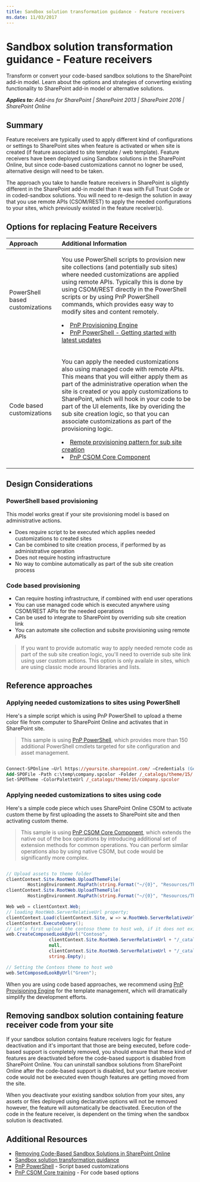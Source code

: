 ```yaml
---
title: Sandbox solution transformation guidance - Feature receivers
ms.date: 11/03/2017
---
```

# Sandbox solution transformation guidance - Feature receivers 
Transform or convert your code-based sandbox solutions to the SharePoint add-in model. Learn about the options and strategies of converting existing functionality to SharePoint add-in model or alternative solutions.

_**Applies to:** Add-ins for SharePoint | SharePoint 2013 | SharePoint 2016 | SharePoint Online_


## Summary
Feature receivers are typically used to apply different kind of configurations or settings to SharePoint sites when feature is activated or when site is created (if feature associated to site template / web template). Feature receivers have been deployed using Sandbox solutions in the SharePoint Online, but since code-based customizations cannot no logner be used, alternative design will need to be taken. 

The approach you take to handle feature receivers in SharePoint is slightly different in the SharePoint add-in model than it was with Full Trust Code or in coded-sandbox solutions. You will need to re-design the solution in away that you use remote APIs (CSOM/REST) to apply the needed configurations to your sites, which previously existed in the feature receiver(s). 


## Options for replacing Feature Receivers
<a name="sectionSection2"> </a>

|**Approach**|**Additional Information**|
|:-----|:-----|
|PowerShell based customizations|<p>You use PowerShell scripts to provision new site collections (and potentially sub sites) where needed customizations are applied using remote APIs. Typically this is done by using CSOM/REST directly in the PowerShell scripts or by using PnP PowerShell commands, which provides easy way to modify sites and content remotely.</p><p><lu><li>[PnP Provisioning Engine](https://github.com/SharePoint/PnP-PowerShell)</li><li>[PnP PowerShell - Getting started with latest updates](http://dev.office.com/blogs/pnp-powershell-getting-started-with-latest-updates)</li></lu></p>|
|Code based customizations|<p>You can apply the needed customizations also using managed code with remote APIs. This means that you will either apply them as part of the administrative operation when the site is created or you apply customizations to SharePoint, which will hook in your code to be part of the UI elements, like by overiding the sub site creation logic, so that you can associate customizations as part of the provisioning logic.</p><p><lu><li>[Remote provisioning pattern for sub site creation](https://channel9.msdn.com/blogs/OfficeDevPnP/Using-remote-provisioning-pattern-for-sub-site-creation)</li><li>[PnP CSOM Core Component](https://github.com/SharePoint/PnP-sites-core)</li></lu></p>|

## Design Considerations
### PowerShell based provisioning
This model works great if your site provisioning model is based on administrative actions.
- Does require script to be executed which applies needed customizations to created sites
- Can be combined to site creation process, if performed by as administrative operation
- Does not require hosting infrastructure
- No way to combine automatically as part of the sub site creation process

### Code based provisioning
- Can require hosting infrastructure, if combined with end user operations
- You can use managed code which is executed anywhere using CSOM/REST APIs for the needed operations
- Can be used to integrate to SharePoint by overriding sub site creation link
- You can automate site collection and subsite provisioning using remote APIs

> If you want to provide automatic way to apply needed remote code as part of the sub site creation logic, you'll need to override sub site link using user custom actions. This option is only availale in sites, which are using classic mode around libraries and lists. 


## Reference approaches
### Applying needed customizations to sites using PowerShell
Here's a simple script which is using PnP PowerShell to upload a theme color file from computer to SharePoint Online and activates that in SharePoint site. 

> This sample is using [PnP PowerShell](https://github.com/SharePoint/PnP-PowerShell), which provides more than 150 additional PowerShell cmdlets targeted for site configuration and asset management. 

```postscript 

Connect-SPOnline –Url https://yoursite.sharepoint.com/ –Credentials (Get-Credential)
Add-SPOFile -Path c:\temp\company.spcolor -Folder /_catalogs/theme/15/
Set-SPOTheme -ColorPaletteUrl /_catalogs/theme/15/company.spcolor

```

### Applying needed customizations to sites using code
Here's a simple code piece which uses SharePoint Online CSOM to activate custom theme by first uploading the assets to SharePoint site and then activating custom theme. 

> This sample is using [PnP CSOM Core Component](https://github.com/SharePoint/PnP-sites-core), which extends the native out of the box operations by introducing additional set of extension methods for common operations. You can perform similar operations also by using native CSOM, but code would be significantly more complex.

```csharp

// Upload assets to theme folder
clientContext.Site.RootWeb.UploadThemeFile(
        HostingEnvironment.MapPath(string.Format("~/{0}", "Resources/Themes/SPC/SPCTheme.spcolor")));
clientContext.Site.RootWeb.UploadThemeFile(
        HostingEnvironment.MapPath(string.Format("~/{0}", "Resources/Themes/SPC/SPCbg.jpg")));

Web web = clientContext.Web;
// loading RootWeb.ServerRelativeUrl property;
clientContext.Load(clientContext.Site, w => w.RootWeb.ServerRelativeUrl); 
clientContext.ExecuteQuery();
// Let's first upload the contoso theme to host web, if it does not exist there
web.CreateComposedLookByUrl("Contoso",
                clientContext.Site.RootWeb.ServerRelativeUrl + "/_catalogs/theme/15/SPCTheme.spcolor",
                null,
                clientContext.Site.RootWeb.ServerRelativeUrl + "/_catalogs/theme/15/SPCbg.jpg",
                string.Empty);

// Setting the Contoos theme to host web
web.SetComposedLookByUrl("Green");

```

When you are using code based approaches, we recommend using [PnP Provisioning Engine](http://dev.office.com/blogs/sharepoint-pnp-remote-provisioning-engine-august-2016) for the template management, which will dramatically simplify the development efforts. 

## Removing sandbox solution containing feature receiver code from your site
<a name="sectionSection3"> </a>
If your sandbox solution contains feature receivers logic for feature deactivation and it's important that those are being executed, before code-based support is completely removed, you should ensure that these kind of features are deactivated before the code-based support is disabled from SharePoint Online. You can uninstall sandbox solutions from SharePoint Online after the code-based support is disabled, but your faeture receiver code would not be executed even though features are getting moved from the site. 

When you deactivate your existing sandbox solution from your sites, any assets or files deployed using declarative options will not be removed however, the feature will automatically be deactivated. Execution of the code in the feature receiver, is dependent on the timing when the sandbox solution is deactivated. 


## Additional Resources
<a name="bk_addresources"> </a>
-  [Removing Code-Based Sandbox Solutions in SharePoint Online](http://dev.office.com/blogs/removing-code-based-sandbox-solutions-in-sharepoint-online)
-  [Sandbox solution transformation guidance](https://msdn.microsoft.com/en-us/pnp_articles/sandbox-solution-transformation-guidance)
-  [PnP PowerShell](https://github.com/SharePoint/PnP-PowerShell/blob/master/README.md) - Script based customizations
-  [PnP CSOM Core training](https://blogs.msdn.microsoft.com/vesku/2016/04/12/office-dev-pnp-core-componenttraining-package/) - For code based options
